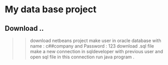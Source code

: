 # My data base project 

## Download .. 

>> download netbeans project 
>> make user in oracle database with name : c##company and Password : 123
>> download .sql file
>> make a new connection in sqldeveloper with previous user
>> and open sql file in this connection 
>> run java program .